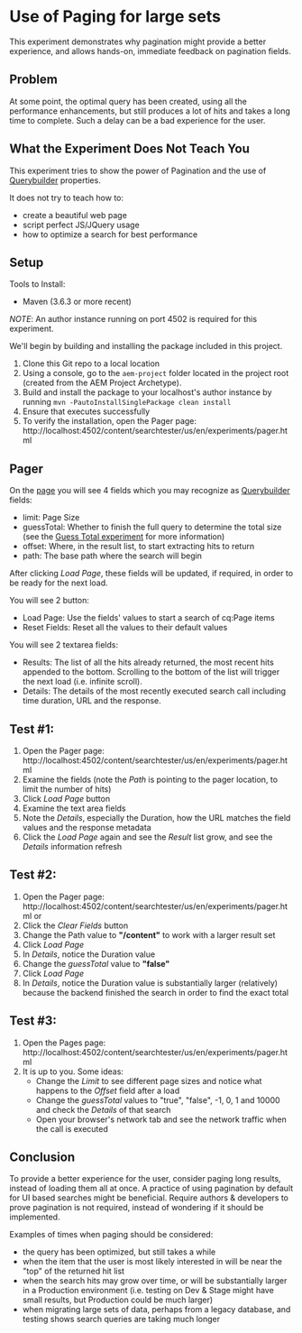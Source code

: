 # Use of Paging for large sets

This experiment demonstrates why pagination might provide a better experience, and allows hands-on, immediate feedback
on pagination fields.

## Problem

At some point, the optimal query has been created, using all the performance enhancements, but still produces a lot of hits
and takes a long time to complete. Such a delay can be a bad experience for the user. 

## What the Experiment Does Not Teach You

This experiment tries to show the power of Pagination and the use of [Querybuilder](http://localhost:4502/libs/cq/search/content/querydebug.html?_charset_=UTF-8&query=p.limit%3D-1%0D%0Apath%3D%2Fcontent%0D%0Ap.offset%3D0%0D%0Ap.guessTotal)
properties.

It does not try to teach how to:
 * create a beautiful web page
 * script perfect JS/JQuery usage
 * how to optimize a search for best performance

## Setup

Tools to Install:
* Maven (3.6.3 or more recent)

_NOTE_: An author instance running on port 4502 is required for this experiment.

We'll begin by building and installing the package included in this project.

1. Clone this Git repo to a local location
1. Using a console, go to the `aem-project` folder located in the project root (created from the AEM Project Archetype).
1. Build and install the package to your localhost's author instance by running `mvn -PautoInstallSinglePackage clean install`
1. Ensure that executes successfully
1. To verify the installation, open the Pager page: http://localhost:4502/content/searchtester/us/en/experiments/pager.html

## Pager 

On the [page](http://localhost:4502/content/searchtester/us/en/experiments/pager.html) you will see 4 fields which
you may recognize as
[Querybuilder](http://localhost:4502/libs/cq/search/content/querydebug.html?_charset_=UTF-8&query=p.limit%3D-1%0D%0Apath%3D%2Fcontent%0D%0Ap.offset%3D0%0D%0Ap.guessTotal)
fields:

* limit: Page Size
* guessTotal: Whether to finish the full query to determine the total size (see the [Guess Total experiment](https://github.com/adobe/aem-search-experiments/tree/master/experiments/large-result-sets) for more information)
* offset: Where, in the result list, to start extracting hits to return 
* path: The base path where the search will begin

After clicking _Load Page_, these fields will be updated, if required, in order to be ready for the next load.

You will see 2 button:

* Load Page: Use the fields' values to start a search of cq:Page items
* Reset Fields: Reset all the values to their default values

You will see 2 textarea fields:

* Results: The list of all the hits already returned, the most recent hits appended to the bottom. Scrolling to the bottom of the list will trigger the next load (i.e. infinite scroll).
* Details: The details of the most recently executed search call including time duration, URL and the response.

## Test #1: 

1. Open the Pager page: http://localhost:4502/content/searchtester/us/en/experiments/pager.html
1. Examine the fields (note the _Path_ is pointing to the pager location, to limit the number of hits)
1. Click _Load Page_ button
1. Examine the text area fields
1. Note the _Details_, especially the Duration, how the URL matches the field values and the response metadata
1. Click the _Load Page_ again and see the _Result_ list grow, and see the _Details_ information refresh

## Test #2:

1. Open the Pager page: http://localhost:4502/content/searchtester/us/en/experiments/pager.html or
1. Click the _Clear Fields_ button
1. Change the Path value to **"/content"** to work with a larger result set
1. Click _Load Page_
1. In _Details_, notice the Duration value
1. Change the _guessTotal_ value to **"false"**
1. Click _Load Page_
1. In _Details_, notice the Duration value is substantially larger (relatively) because the backend finished the search in order to find the exact total

## Test #3:

1. Open the Pages page: http://localhost:4502/content/searchtester/us/en/experiments/pager.html
1. It is up to you.  Some ideas:
    * Change the _Limit_ to see different page sizes and notice what happens to the _Offset_ field after a load
    * Change the _guessTotal_ values to "true", "false", -1, 0, 1 and 10000 and check the _Details_ of that search
    * Open your browser's network tab and see the network traffic when the call is executed


## Conclusion

To provide a better experience for the user, consider paging long results, instead of loading them all at once.
A practice of using pagination by default for UI based searches might be beneficial.  Require authors & developers to
prove pagination is not required, instead of wondering if it should be implemented.

Examples of times when paging should be considered:

* the query has been optimized, but still takes a while
* when the item that the user is most likely interested in will be near the "top" of the returned hit list
* when the search hits may grow over time, or will be substantially larger in a Production environment (i.e. testing on Dev & Stage might have small results, but Production could be much larger)
* when migrating large sets of data, perhaps from a legacy database, and testing shows search queries are taking much longer
